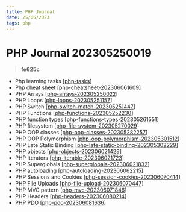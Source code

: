 ```yaml
---
title: PHP Journal
date: 25/05/2023
tags: php
---
```


# **PHP Journal** 202305250019 
> **fe625c**

  
- Php learning tasks [[php-tasks]]
- Php cheat sheet [[php-cheatsheet-202306061609]]
- PHP Arrays [[php-arrays-202305250022]]
- PHP Loops [[php-loops-202305251157]]
- PHP Switch [[php-switch-match-202305251447]]
- PHP Functions [[php-functions-202305252230]]
- PHP function types [[php-functions-types-202305261551]]
- PHP filesystem [[php-file-system-202305270029]]
- PHP OOP classes [[php-oop-classes-202305282257]]
- PHP OOP Polymorphism [[php-oop-polymorphism-202305301512]]
- PHP Late Static Binding [[php-late-static-binding-202305302229]]
- PHP objects [[php-objects-202306021429]]
- PHP Iterators [[php-iterable-202306021723]]
- PHP Superglobals [[php-superglobals-202306021832]]
- PHP autoloading [[php-autoloading-202306062215]]
- PHP Sessions and Cookies [[php-session-cookies-202306070414]]
- PHP File Uploads [[php-file-upload-202306070447]]
- PHP MVC pattern [[php-mvc-202306071846]]
- PHP Headers [[php-headers-202306080214]]
- PHP PDO [[php-pdo-202306081636]]


[//begin]: # "Autogenerated link references for markdown compatibility"
[php-tasks]: php-tasks "Php Learning Tasks"
[php-cheatsheet-202306061609]: php-cheatsheet-202306061609 "php-cheatsheet"
[php-arrays-202305250022]: php-arrays-202305250022 "php-arrays"
[php-loops-202305251157]: php-loops-202305251157 "php-loops"
[php-switch-match-202305251447]: php-switch-match-202305251447 "php-switch-match"
[php-functions-202305252230]: php-functions-202305252230 "php-functions"
[php-functions-types-202305261551]: php-functions-types-202305261551 "php-functions-types"
[php-file-system-202305270029]: php-file-system-202305270029 "php-file-system"
[php-oop-classes-202305282257]: php-oop-classes-202305282257 "php-oop-classes"
[php-oop-polymorphism-202305301512]: php-oop-polymorphism-202305301512 "php-oop-polymorphism"
[php-late-static-binding-202305302229]: php-late-static-binding-202305302229 "php-late-static-binding"
[php-objects-202306021429]: php-objects-202306021429 "php-objects"
[php-iterable-202306021723]: php-iterable-202306021723 "php-iterable"
[php-superglobals-202306021832]: php-superglobals-202306021832 "php-superglobals"
[php-autoloading-202306062215]: php-autoloading-202306062215 "php-autoloading"
[php-session-cookies-202306070414]: php-session-cookies-202306070414 "php-session-cookies"
[php-file-upload-202306070447]: php-file-upload-202306070447 "php-file-upload"
[php-mvc-202306071846]: php-mvc-202306071846 "php-mvc"
[php-headers-202306080214]: php-headers-202306080214 "php-headers"
[php-pdo-202306081636]: php-pdo-202306081636 "php-pdo"
[//end]: # "Autogenerated link references"